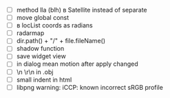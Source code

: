- [ ] method lla (blh) в Satellite instead of separate
- [ ] move global const
- [ ] в locList coords as radians
- [ ] radarmap
- [ ] dir.path() + "/" + file.fileName()
- [ ] shadow function
- [ ] save widget view
- [ ] in dialog mean motion after apply changed
- [ ] \n \r\n in .obj
- [ ] small indent in html
- [ ] libpng warning: iCCP: known incorrect sRGB profile

